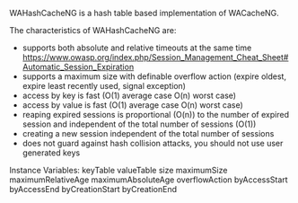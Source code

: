 WAHashCacheNG is a hash table based implementation of WACacheNG.

The characteristics of WAHashCacheNG are:
- supports both absolute and relative timeouts at the same time https://www.owasp.org/index.php/Session_Management_Cheat_Sheet#Automatic_Session_Expiration
- supports a maximum size with definable overflow action (expire oldest, expire least recently used, signal exception)
- access by key is fast (O(1) average case O(n) worst case)
- access by value is fast (O(1) average case O(n) worst case)
- reaping expired sessions is proportional (O(n)) to the number of expired session and independent of the total number of sessions (O(1))
- creating a new session independent of the total number of sessions
- does not guard against hash collision attacks, you should not use user generated keys

Instance Variables:
	keyTable 				<Array>
	valueTable				<Array>
	size					<Integer>
	maximumSize			<Integer>
	maximumRelativeAge	<Integer>
	maximumAbsoluteAge	<Integer>
	overflowAction			<Symbol>
	byAccessStart			<WACacheListEntryNG>
	byAccessEnd			<WACacheListEntryNG>
	byCreationStart		<WACacheListEntryNG>
	byCreationEnd			<WACacheListEntryNG>